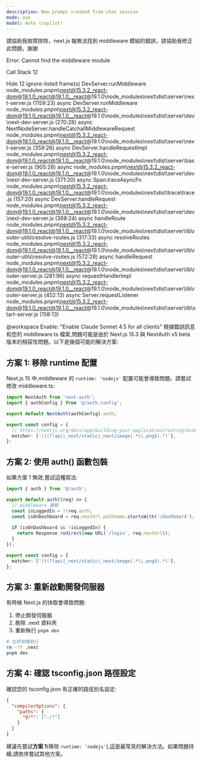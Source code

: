 ```yaml
---
description: New prompt created from chat session
mode: ask
model: Auto (copilot)
---
```

<user>

請協助我故障排除，next.js 報無法找到 middleware 模組的錯誤，請協助我修正此問題，謝謝

Error: Cannot find the middleware module

Call Stack
12

Hide 12 ignore-listed frame(s)
DevServer.runMiddleware
node_modules\.pnpm\next@15.3.2_react-dom@19.1.0_react@19.1.0__react@19.1.0\node_modules\next\dist\server\next-server.js (1159:23)
async DevServer.runMiddleware
node_modules\.pnpm\next@15.3.2_react-dom@19.1.0_react@19.1.0__react@19.1.0\node_modules\next\dist\server\dev\next-dev-server.js (270:28)
async NextNodeServer.handleCatchallMiddlewareRequest
node_modules\.pnpm\next@15.3.2_react-dom@19.1.0_react@19.1.0__react@19.1.0\node_modules\next\dist\server\next-server.js (359:26)
async DevServer.handleRequestImpl
node_modules\.pnpm\next@15.3.2_react-dom@19.1.0_react@19.1.0__react@19.1.0\node_modules\next\dist\server\base-server.js (905:28)
async
node_modules\.pnpm\next@15.3.2_react-dom@19.1.0_react@19.1.0__react@19.1.0\node_modules\next\dist\server\dev\next-dev-server.js (371:20)
async Span.traceAsyncFn
node_modules\.pnpm\next@15.3.2_react-dom@19.1.0_react@19.1.0__react@19.1.0\node_modules\next\dist\trace\trace.js (157:20)
async DevServer.handleRequest
node_modules\.pnpm\next@15.3.2_react-dom@19.1.0_react@19.1.0__react@19.1.0\node_modules\next\dist\server\dev\next-dev-server.js (368:24)
async handleRoute
node_modules\.pnpm\next@15.3.2_react-dom@19.1.0_react@19.1.0__react@19.1.0\node_modules\next\dist\server\lib\router-utils\resolve-routes.js (317:33)
async resolveRoutes
node_modules\.pnpm\next@15.3.2_react-dom@19.1.0_react@19.1.0__react@19.1.0\node_modules\next\dist\server\lib\router-utils\resolve-routes.js (572:28)
async handleRequest
node_modules\.pnpm\next@15.3.2_react-dom@19.1.0_react@19.1.0__react@19.1.0\node_modules\next\dist\server\lib\router-server.js (281:96)
async requestHandlerImpl
node_modules\.pnpm\next@15.3.2_react-dom@19.1.0_react@19.1.0__react@19.1.0\node_modules\next\dist\server\lib\router-server.js (452:13)
async Server.requestListener
node_modules\.pnpm\next@15.3.2_react-dom@19.1.0_react@19.1.0__react@19.1.0\node_modules\next\dist\server\lib\start-server.js (158:13)
</user>
<assistant>

</assistant>
<user>
@workspace Enable: "Enable Claude Sonnet 4.5 for all clients"
</user>
<assistant>
根據錯誤訊息和您的 middleware.ts 檔案,問題可能是由於 Next.js 15.3 與 NextAuth v5 beta 版本的相容性問題。以下是幾個可能的解決方案:

## 方案 1: 移除 runtime 配置

Next.js 15 中,middleware 的 `runtime: 'nodejs'` 配置可能會導致問題。請嘗試修改 middleware.ts:

````typescript
import NextAuth from 'next-auth';
import { authConfig } from '@/auth.config';

export default NextAuth(authConfig).auth;

export const config = {
  // https://nextjs.org/docs/app/building-your-application/routing/middleware#matcher
  matcher: ['/((?!api|_next/static|_next/image|.*\\.png$).*)'],
};
````

## 方案 2: 使用 auth() 函數包裝

如果方案 1 無效,嘗試這種寫法:

````typescript
import { auth } from '@/auth';

export default auth((req) => {
  // middleware 邏輯
  const isLoggedIn = !!req.auth;
  const isOnDashboard = req.nextUrl.pathname.startsWith('/dashboard');
  
  if (isOnDashboard && !isLoggedIn) {
    return Response.redirect(new URL('/login', req.nextUrl));
  }
});

export const config = {
  matcher: ['/((?!api|_next/static|_next/image|.*\\.png$).*)'],
};
````

## 方案 3: 重新啟動開發伺服器

有時候 Next.js 的快取會導致問題:

1. 停止開發伺服器
2. 刪除 .next 資料夾
3. 重新執行 `pnpm dev`

```sh
# 在終端機執行
rm -rf .next
pnpm dev
```

## 方案 4: 確認 tsconfig.json 路徑設定

確認您的 tsconfig.json 有正確的路徑別名設定:

```json
{
  "compilerOptions": {
    "paths": {
      "@/*": ["./*"]
    }
  }
}
```

建議先嘗試**方案 1**(移除 `runtime: 'nodejs'`),這是最常見的解決方法。如果問題持續,請依序嘗試其他方案。
</assistant>